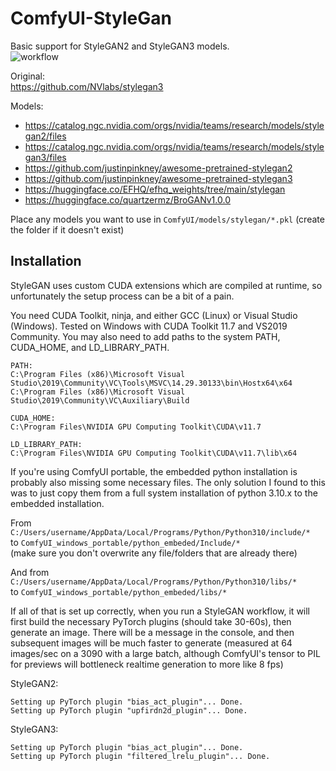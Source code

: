 # ComfyUI-StyleGan

Basic support for StyleGAN2 and StyleGAN3 models.  
![workflow](https://raw.githubusercontent.com/spacepxl/ComfyUI-StyleGan/main/workflow.png)

Original:  
https://github.com/NVlabs/stylegan3

Models:  
- https://catalog.ngc.nvidia.com/orgs/nvidia/teams/research/models/stylegan2/files  
- https://catalog.ngc.nvidia.com/orgs/nvidia/teams/research/models/stylegan3/files  
- https://github.com/justinpinkney/awesome-pretrained-stylegan2
- https://github.com/justinpinkney/awesome-pretrained-stylegan3
- https://huggingface.co/EFHQ/efhq_weights/tree/main/stylegan
- https://huggingface.co/quartzermz/BroGANv1.0.0

Place any models you want to use in `ComfyUI/models/stylegan/*.pkl` (create the folder if it doesn't exist)

## Installation

StyleGAN uses custom CUDA extensions which are compiled at runtime, so unfortunately the setup process can be a bit of a pain.

You need CUDA Toolkit, ninja, and either GCC (Linux) or Visual Studio (Windows). Tested on Windows with CUDA Toolkit 11.7 and VS2019 Community. You may also need to add paths to the system PATH, CUDA_HOME, and LD_LIBRARY_PATH.

```
PATH:
C:\Program Files (x86)\Microsoft Visual Studio\2019\Community\VC\Tools\MSVC\14.29.30133\bin\Hostx64\x64
C:\Program Files (x86)\Microsoft Visual Studio\2019\Community\VC\Auxiliary\Build

CUDA_HOME:
C:\Program Files\NVIDIA GPU Computing Toolkit\CUDA\v11.7

LD_LIBRARY_PATH:
C:\Program Files\NVIDIA GPU Computing Toolkit\CUDA\v11.7\lib\x64
```

If you're using ComfyUI portable, the embedded python installation is probably also missing some necessary files. The only solution I found to this was to just copy them from a full system installation of python 3.10.x to the embedded installation.

From `C:/Users/username/AppData/Local/Programs/Python/Python310/include/*`  
to `ComfyUI_windows_portable/python_embeded/Include/*`  
(make sure you don't overwrite any file/folders that are already there)

And from `C:/Users/username/AppData/Local/Programs/Python/Python310/libs/*`  
to `ComfyUI_windows_portable/python_embeded/libs/*`

If all of that is set up correctly, when you run a StyleGAN workflow, it will first build the necessary PyTorch plugins (should take 30-60s), then generate an image. There will be a message in the console, and then subsequent images will be much faster to generate (measured at 64 images/sec on a 3090 with a large batch, although ComfyUI's tensor to PIL for previews will bottleneck realtime generation to more like 8 fps)

StyleGAN2:  
```
Setting up PyTorch plugin "bias_act_plugin"... Done.
Setting up PyTorch plugin "upfirdn2d_plugin"... Done.
```
StyleGAN3:  
```
Setting up PyTorch plugin "bias_act_plugin"... Done.
Setting up PyTorch plugin "filtered_lrelu_plugin"... Done.
```  
